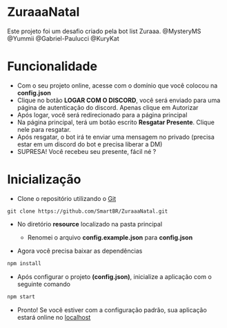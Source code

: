 # ZuraaaNatal
Este projeto foi um desafio criado pela bot list Zuraaa. @MysteryMS @Yummii @Gabriel-Paulucci @KuryKat

# Funcionalidade
- Com o seu projeto online, acesse com o domínio que você colocou na **config.json**
- Clique no botão **LOGAR COM O DISCORD**, você será enviado para uma página de autenticação do discord. Apenas clique em Autorizar
- Após logar, você será redirecionado para a página principal
- Na página principal, terá um botão escrito **Resgatar Presente**. Clique nele para resgatar.
- Após resgatar, o bot irá te enviar uma mensagem no privado (precisa estar em um discord do bot e precisa liberar a DM)
- SUPRESA! Você recebeu seu presente, fácil né ?


# Inicialização
- Clone o repositório utilizando o [Git](https://git-scm.com/downloads)
```git
git clone https://github.com/SmartBR/ZuraaaNatal.git
```


- No diretório **resource** localizado na pasta principal
  - Renomei o arquivo **config.example.json** para **config.json**
  

- Agora você precisa baixar as dependências
```bash
npm install
```

- Após configurar o projeto **(config.json)**, inicialize a aplicação com o seguinte comando
```bash
npm start
```

- Pronto! Se você estiver com a configuração padrão, sua aplicação estará online no [localhost](http://localhost)
